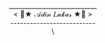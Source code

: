 <div align='center'>
  <br>
      <p>
 ___________________________<br>
< 🦧★ 𝒜𝒹𝒾𝓃 𝐿𝓊𝓀𝒶𝓈 ★🦧 ><br>
 --------------------------<br>
        \<br>

<!--
**Lukeisun/Lukeisun** is a ✨ _special_ ✨ repository because its `README.md` (this file) appears on your GitHub profile.

Here are some ideas to get you started:

- 🔭 I’m currently working on ...
- 🌱 I’m currently learning ...
- 👯 I’m looking to collaborate on ...
- 🤔 I’m looking for help with ...
- 💬 Ask me about ...
- 📫 How to reach me: ...
- 😄 Pronouns: ...
- ⚡ Fun fact: ...
-->
